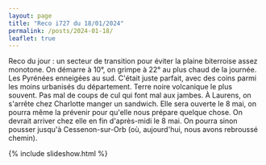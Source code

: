 ```yaml
---
layout: page
title: "Reco i727 du 18/01/2024"
permalink: /posts/2024-01-18/
leaflet: true
---
```

Reco du jour : un secteur de transition pour éviter la plaine biterroise assez monotone. On démarre à 10°, on grimpe à 22° au plus chaud de la journée. Les Pyrénées enneigées au sud. C'était juste parfait, avec des coins parmi les moins urbanisés du département. Terre noire volcanique le plus souvent. Pas mal de coups de cul qui font mal aux jambes. À Laurens, on s'arrête chez Charlotte manger un sandwich. Elle sera ouverte le 8 mai, on pourra même la prévenir pour qu'elle nous prépare quelque chose. On devrait arriver chez elle en fin d'après-midi le 8 mai. On pourra sinon pousser jusqu'à Cessenon-sur-Orb (où, aujourd'hui, nous avons rebroussé chemin).

{% include slideshow.html %}